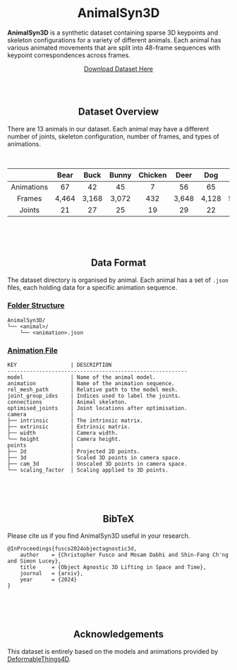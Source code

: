 <div align="center">

  # AnimalSyn3D 

</div>

**AnimalSyn3D** is a synthetic dataset containing sparse 3D keypoints and skeleton configurations for a variety of different animals. Each animal has various animated movements that are split into 48-frame sequences with keypoint correspondences across frames.

<div align="center">
  <a href="https://github.com/CJcool06/AnimalSyn3D/releases">Download Dataset Here</a>
</div>

<!--
**\<Put main graphic here\>**  
-->

<br />
<div align="center" style="padding-top: 30px;">

  ## Dataset Overview

</div>

There are 13 animals in our dataset. Each animal may have a different number of joints, skeleton configuration, number of frames, and types of animations.

<br />

<div align="center">

  |  | Bear | Buck | Bunny | Chicken | Deer | Dog | Elk | Fox | Moose | Puma | Rabbit | Raccoon | Tiger | Total |
  | :-: | :-: | :-: | :-: | :-: | :-: | :-: | :-: | :-: | :-: | :-: | :-: | :-: | :-: | :-: |
  | Animations | 67 | 42 | 45 | 7 | 56 | 65 | 67 | 37 | 59 | 68 | 45 | 54 | 66 | 678 |
  | Frames | 4,464 | 3,168 | 3,072 | 432 | 3,648 | 4,128 | 5,328 | 2,304 | 3,792 | 5,808 | 3,072 | 4,176 | 4,992 | 48,384 |
  | Joints | 21 | 27 | 25 | 19 | 29 | 22 | 26 | 26 | 29 | 26 | 25 | 28 | 27 | 330 |

</div>
<br />


<div align="center" style="padding-top: 30px;">

  ## Data Format 

</div>
<!-- <br /> -->

The dataset directory is organised by animal. Each animal has a set of `.json` files, each holding data for a specific animation sequence.

### <u>Folder Structure</u>
```
AnimalSyn3D/
└── <animal>/
    └── <animation>.json
```


### <u>Animation File</u>
```
KEY                 | DESCRIPTION
---------------------------------------------------------
model               | Name of the animal model.
animation           | Name of the animation sequence.
rel_mesh_path       | Relative path to the model mesh.
joint_group_idxs    | Indices used to label the joints.
connections         | Animal skeleton.
optimised_joints    | Joint locations after optimisation.
camera              | 
├── intrinsic       | The intrinsic matrix.
├── extrinsic       | Extrinsic matrix.
├── width           | Camera width.
└── height          | Camera height.
points              | 
├── 2d              | Projected 2D points.
├── 3d              | Scaled 3D points in camera space.
├── cam_3d          | Unscaled 3D points in camera space.
└── scaling_factor  | Scaling applied to 3D points.
```

<br />
<div align="center" style="padding-top: 30px;">

  ## BibTeX

</div>

Please cite us if you find AnimalSyn3D useful in your research.

```
@InProceedings{fusco2024objectagnostic3d,
    author    = {Christopher Fusco and Mosam Dabhi and Shin-Fang Ch'ng and Simon Lucey},
    title     = {Object Agnostic 3D Lifting in Space and Time},
    journal   = {arxiv},
    year      = {2024}
}
```

<br />
<div align="center" style="padding-top: 30px;">

  ## Acknowledgements

</div>

This dataset is entirely based on the models and animations provided by <a target="_black" href="https://github.com/rabbityl/DeformingThings4D?tab=readme-ov-file">DeformableThings4D</a>.
